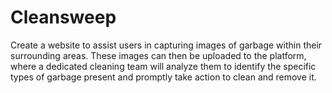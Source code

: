# Cleansweep
Create a website to assist users in capturing images of garbage within their surrounding areas. These images can then be uploaded to the platform, where a dedicated cleaning team will analyze them to identify the specific types of garbage present and promptly take action to clean and remove it.<br>

